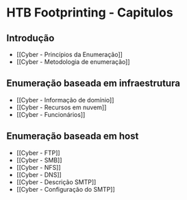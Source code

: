 
# HTB Footprinting - Capitulos

## Introdução

- [[Cyber - Princípios da Enumeração]]
- [[Cyber - Metodologia de enumeração]]

## Enumeração baseada em infraestrutura

- [[Cyber - Informação de domínio]]
- [[Cyber - Recursos em nuvem]]
- [[Cyber - Funcionários]]

## Enumeração baseada em host

- [[Cyber - FTP]]
- [[Cyber - SMB]]
- [[Cyber - NFS]]
- [[Cyber - DNS]]
- [[Cyber - Descrição SMTP]]
- [[Cyber - Configuração do SMTP]]






















































